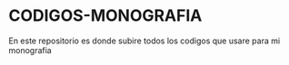 # CODIGOS-MONOGRAFIA

En este repositorio es donde subire todos los codigos que usare para mi monografia
